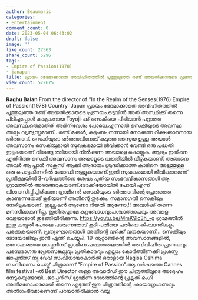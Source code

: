 ```yaml
---
author: Beaumaris
categories:
- Entertainment
comment_count: 0
date: 2023-05-04 06:43:02
draft: false
image: ''
like_count: 27563
share_count: 5296
tags:
- Empire of Passion(1978)
- janapan
title: പ്രായം ഭേദമാക്കാതെ അവിഹിതത്തിൽ പൂത്തുലുഞ്ഞ രണ്ട് അയൽക്കാരുടെ പ്രണയം
view_count: 572675
---
```


**Raghu Balan** From the director of "In the Realm of the Senses(1976) Empire of Passion(1978) Country :Japan പ്രായം ഭേദമാക്കാതെ അവിഹിതത്തിൽ പൂത്തുലുഞ്ഞ രണ്ട് അയൽക്കാരുടെ പ്രണയം.ഒടുവിൽ അത് അസ്ഥിക്ക് തന്നെ പിടിച്ചപ്പോൾ കാമുകനായ Toyoji-ക്ക്‌ സെകിയെ പിരിയാൻ പറ്റാത്ത അവസ്ഥ.ഒരുമാതിരി അഭിനിവേശം പോലെ.എന്നാൽ സെകിയുടെ അവസ്ഥ അല്പം വ്യത്യസ്തമാണ്.. രണ്ട് മക്കൾ, കുടുംബം നന്നായി നോക്കുന്ന റിക്ഷക്കാരനായ ഭർത്താവ്. സെകിയുടെ ഭർത്താവിനോട് കടുത്ത അസൂയ ഉള്ള അയാൾ അവസാനം സെകിയുമായി സുഖകരമായി ജീവിക്കാൻ വേണ്ടി ഒരു പദ്ധതി ഇടുകയാണ്.വിലങ്ങു തടിയായി നിൽക്കുന്ന അയാളെ കൊല്ലുക. ആദ്യം ഇതിനെ എതിർത്ത സെകി അവസാനം അയാളുടെ വരുതിയിൽ വീഴുകയാണ്. അങ്ങനെ അവർ ആ പ്ലാൻ സക്സസ് ആക്കി ആരാരും ശ്രദ്ധിക്കാത്ത കാടിനെ അടുത്തുള്ള ഒരു പൊട്ടകിണറിൽ ബോഡി തള്ളുകയാണ്.ഇനി സുഖകരമായി ജീവിക്കാമെന്ന് പ്രതീക്ഷയിൽ 3-വർഷത്തിനെ ശേഷം പുതിയ സംഭവവികാസങ്ങൾ ആ ഗ്രാമത്തിൽ അരങ്ങേറുകയാണ്.ടോക്കിയോയിൽ പോയി എന്ന് വിശ്വാസിപ്പിച്ചിരിക്കുന്ന ഗ്രാമീണർ സെകിയുടെ ഭർത്താവിന്റെ പ്രേതത്തെ കാണുന്നതോട് കൂടിയാണ് അതിന്റെ തുടക്കം. സമാനഗതി സെകിയും നേരിടുകയാണ്. ഇല്ല്യൂഷൻ ആണോ റിയൽ ആണോ,!! അവൾക്ക് തന്നെ മനസിലാകുന്നില്ല. ഇതിനുപുറമേ കുറ്റബോധവുംപശ്ചാത്താപവും അവളെ വേട്ടയാടാൻ തുടങ്ങിയിരിക്കുന്നു. https://youtu.be/MmK9lc3h_-g ഗ്രാമത്തിൽ ഇതു കാട്ടുതീ പോലെ പടരുന്നതോട്‌ കൂടി പതിയെ പതിയെ കിംവദന്തികളും പരക്കുകയാണ്. പ്രത്യാഘാതങ്ങൾ അതിന്റെ വഴിക്ക്‌ വരുകയാണ്... സെകിയും ടോയോജിയും ഇനി എന്ത് ചെയ്യും?. 19-നൂറ്റാണ്ടിന്റെ അവസാനങ്ങളിൽ, മനോഹരമായ ജാപ്പനീസ് ഗ്രാമീണ പശ്ചാത്തലത്തിൽ അവിവിഹിത പ്രണയവും പരമ്പരാഗത പ്രേതസങ്കല്പവും പ്രതികാരവും എല്ലാം കോർത്തിണക്കി പ്രശസ്ത ജാപ്പനീസ് ന്യൂ വേവ് സംവിധായാകാരിൽ ഒരാളായ Nagisa Oshima സംവിധാനം ചെയ്ത് ചിത്രമാണ് "Empire of Passion".ആ വർഷത്തെ Cannes film festival -ൽ Best Director നുള്ള അവാർഡ് ഈ ചിത്രത്തിലൂടെ അദ്ദേഹം നേടുകയുണ്ടായി...ജാപ്പനീസ് ഗ്രാമീണ ദേശത്തിന്റെ പ്രകൃതി ഭംഗി അതിമനോഹരമായി തന്നെ എടുത്ത് ഈ ചിത്രത്തിന്റെ ഛായാഗ്രഹണവും അതിഗംഭീരമാണെന്ന് പറയാതിരിക്കാൻ വയ്യ